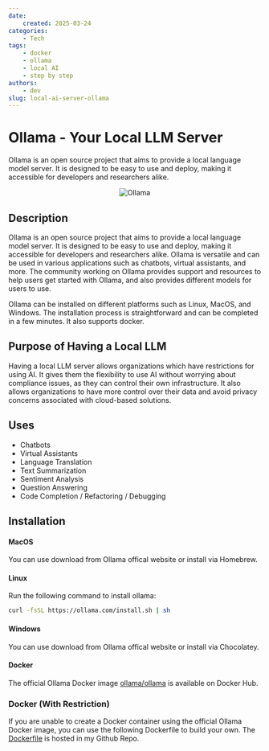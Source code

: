 ```yaml
---
date:
    created: 2025-03-24
categories:
    - Tech
tags:
    - docker
    - ollama
    - local AI
    - step by step
authors:
    - dev
slug: local-ai-server-ollama
---
```


# Ollama - Your Local LLM Server

Ollama is an open source project that aims to provide a local language model server. It is designed to be easy to use and deploy, making it accessible for developers and researchers alike.

<!-- more -->
 
<p align="center">
    <img src="https://ollama.com/public/ollama.png" alt="Ollama">
</p>

## Description
Ollama is an open source project that aims to provide a local language model server. It is designed to be easy to use and deploy, making it accessible for developers and researchers alike.
Ollama is versatile and can be used in various applications such as chatbots, virtual assistants, and more. The community working on Ollama provides support and resources to help users get started with Ollama, and also provides different models for users to use.

Ollama can be installed on different platforms such as Linux, MacOS, and Windows. The installation process is straightforward and can be completed in a few minutes. It also supports docker.

## Purpose of Having a Local LLM
Having a local LLM server allows organizations which have restrictions for using AI. It gives them the flexibility to use AI without worrying about compliance issues, as they can control their own infrastructure. It also allows organizations to have more control over their data and avoid privacy concerns associated with cloud-based solutions.


## Uses
- Chatbots
- Virtual Assistants
- Language Translation
- Text Summarization
- Sentiment Analysis
- Question Answering
- Code Completion / Refactoring / Debugging


## Installation

#### MacOS
You can use download from Ollama offical website or install via Homebrew.

#### Linux

Run the following command to install ollama:
```bash
curl -fsSL https://ollama.com/install.sh | sh
```

#### Windows

You can use download from Ollama offical website or install via Chocolatey.

#### Docker

The official Ollama Docker image [ollama/ollama](https://hub.docker.com/r/ollama/ollama) is available on Docker Hub.

### Docker (With Restriction)

If you are unable to create a Docker container using the official Ollama Docker image, you can use the following Dockerfile to build your own. The [Dockerfile](https://github.com/ethantrainshard/ollama-server-docker) is hosted in my Github Repo.

